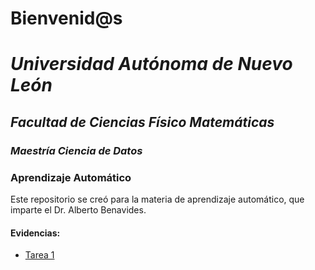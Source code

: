 # Bienvenid@s
# *Universidad Autónoma de Nuevo León*
## *Facultad de Ciencias Físico Matemáticas*
### *Maestría Ciencia de Datos*
### Aprendizaje Automático

Este repositorio se creó para la materia de aprendizaje automático, que imparte el Dr. Alberto Benavides.

#### Evidencias:
- [Tarea 1](/Tarea%201/Actividad%201.md)